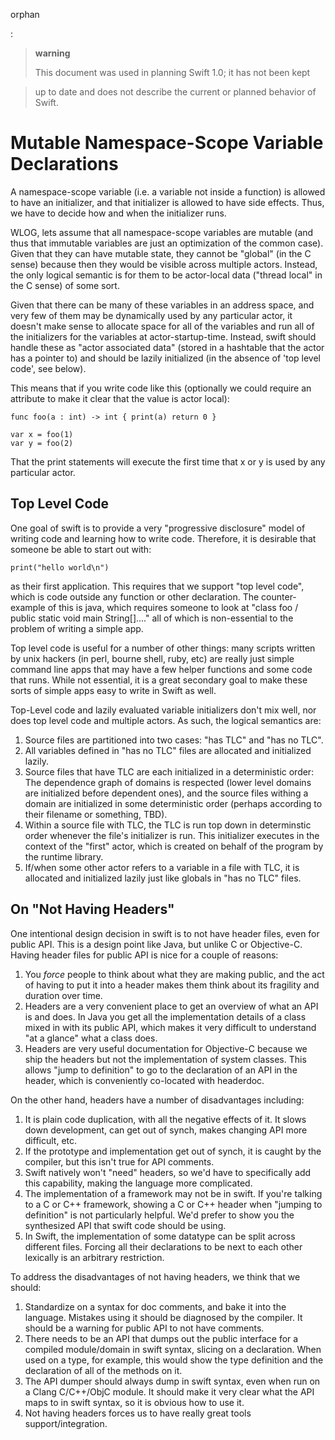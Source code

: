 orphan

:   

> **warning**
>
> This document was used in planning Swift 1.0; it has not been kept

> up to date and does not describe the current or planned behavior of
> Swift.

Mutable Namespace-Scope Variable Declarations
=============================================

A namespace-scope variable (i.e. a variable not inside a function) is
allowed to have an initializer, and that initializer is allowed to have
side effects. Thus, we have to decide how and when the initializer runs.

WLOG, lets assume that all namespace-scope variables are mutable (and
thus that immutable variables are just an optimization of the common
case). Given that they can have mutable state, they cannot be "global"
(in the C sense) because then they would be visible across multiple
actors. Instead, the only logical semantic is for them to be actor-local
data ("thread local" in the C sense) of some sort.

Given that there can be many of these variables in an address space, and
very few of them may be dynamically used by any particular actor, it
doesn't make sense to allocate space for all of the variables and run
all of the initializers for the variables at actor-startup-time.
Instead, swift should handle these as "actor associated data" (stored in
a hashtable that the actor has a pointer to) and should be lazily
initialized (in the absence of 'top level code', see below).

This means that if you write code like this (optionally we could require
an attribute to make it clear that the value is actor local):

    func foo(a : int) -> int { print(a) return 0 }

    var x = foo(1)
    var y = foo(2)

That the print statements will execute the first time that x or y is
used by any particular actor.

Top Level Code
--------------

One goal of swift is to provide a very "progressive disclosure" model of
writing code and learning how to write code. Therefore, it is desirable
that someone be able to start out with:

    print("hello world\n")

as their first application. This requires that we support "top level
code", which is code outside any function or other declaration. The
counter-example of this is java, which requires someone to look at
"class foo / public static void main String\[\]...." all of which is
non-essential to the problem of writing a simple app.

Top level code is useful for a number of other things: many scripts
written by unix hackers (in perl, bourne shell, ruby, etc) are really
just simple command line apps that may have a few helper functions and
some code that runs. While not essential, it is a great secondary goal
to make these sorts of simple apps easy to write in Swift as well.

Top-Level code and lazily evaluated variable initializers don't mix
well, nor does top level code and multiple actors. As such, the logical
semantics are:

1.  Source files are partitioned into two cases: "has TLC" and "has
    no TLC".
2.  All variables defined in "has no TLC" files are allocated and
    initialized lazily.
3.  Source files that have TLC are each initialized in a deterministic
    order: The dependence graph of domains is respected (lower level
    domains are initialized before dependent ones), and the source files
    withing a domain are initialized in some deterministic order
    (perhaps according to their filename or something, TBD).
4.  Within a source file with TLC, the TLC is run top down in
    determinstic order whenever the file's initializer is run. This
    initializer executes in the context of the "first" actor, which is
    created on behalf of the program by the runtime library.
5.  If/when some other actor refers to a variable in a file with TLC, it
    is allocated and initialized lazily just like globals in "has no
    TLC" files.

On "Not Having Headers"
-----------------------

One intentional design decision in swift is to not have header files,
even for public API. This is a design point like Java, but unlike C or
Objective-C. Having header files for public API is nice for a couple of
reasons:

1.  You *force* people to think about what they are making public, and
    the act of having to put it into a header makes them think about its
    fragility and duration over time.
2.  Headers are a very convenient place to get an overview of what an
    API is and does. In Java you get all the implementation details of a
    class mixed in with its public API, which makes it very difficult to
    understand "at a glance" what a class does.
3.  Headers are very useful documentation for Objective-C because we
    ship the headers but not the implementation of system classes. This
    allows "jump to definition" to go to the declaration of an API in
    the header, which is conveniently co-located with headerdoc.

On the other hand, headers have a number of disadvantages including:

1.  It is plain code duplication, with all the negative effects of it.
    It slows down development, can get out of synch, makes changing API
    more difficult, etc.
2.  If the prototype and implementation get out of synch, it is caught
    by the compiler, but this isn't true for API comments.
3.  Swift natively won't "need" headers, so we'd have to specifically
    add this capability, making the language more complicated.
4.  The implementation of a framework may not be in swift. If you're
    talking to a C or C++ framework, showing a C or C++ header when
    "jumping to definition" is not particularly helpful. We'd prefer to
    show you the synthesized API that swift code should be using.
5.  In Swift, the implementation of some datatype can be split across
    different files. Forcing all their declarations to be next to each
    other lexically is an arbitrary restriction.

To address the disadvantages of not having headers, we think that we
should:

1.  Standardize on a syntax for doc comments, and bake it into
    the language. Mistakes using it should be diagnosed by the compiler.
    It should be a warning for public API to not have comments.
2.  There needs to be an API that dumps out the public interface for a
    compiled module/domain in swift syntax, slicing on a declaration.
    When used on a type, for example, this would show the type
    definition and the declaration of all of the methods on it.
3.  The API dumper should always dump in swift syntax, even when run on
    a Clang C/C++/ObjC module. It should make it very clear what the API
    maps to in swift syntax, so it is obvious how to use it.
4.  Not having headers forces us to have really great
    tools support/integration.

